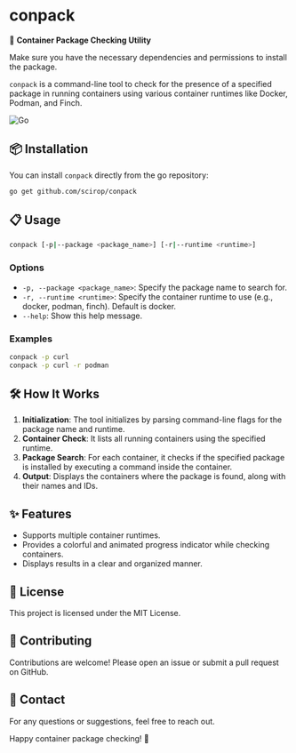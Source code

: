 # conpack
🚀 **Container Package Checking Utility**

Make sure you have the necessary dependencies and permissions to install the package.

`conpack` is a command-line tool to check for the presence of a specified package in running containers using various container runtimes like Docker, Podman, and Finch.

![Go](https://github.com/scirop/conpack/actions/workflows/go.yml/badge.svg)

## 📦 Installation

You can install `conpack` directly from the go repository:

```sh
go get github.com/scirop/conpack
```

## 📋 Usage

```sh
conpack [-p|--package <package_name>] [-r|--runtime <runtime>]
```

### Options

- `-p, --package <package_name>`: Specify the package name to search for.
- `-r, --runtime <runtime>`: Specify the container runtime to use (e.g., docker, podman, finch). Default is docker.
- `--help`: Show this help message.

### Examples

```sh
conpack -p curl
conpack -p curl -r podman
```

## 🛠️ How It Works

1. **Initialization**: The tool initializes by parsing command-line flags for the package name and runtime.
2. **Container Check**: It lists all running containers using the specified runtime.
3. **Package Search**: For each container, it checks if the specified package is installed by executing a command inside the container.
4. **Output**: Displays the containers where the package is found, along with their names and IDs.

## ✨ Features

- Supports multiple container runtimes.
- Provides a colorful and animated progress indicator while checking containers.
- Displays results in a clear and organized manner.

## 📜 License

This project is licensed under the MIT License.

## 👥 Contributing

Contributions are welcome! Please open an issue or submit a pull request on GitHub.

## 📧 Contact

For any questions or suggestions, feel free to reach out.

Happy container package checking! 🎉


